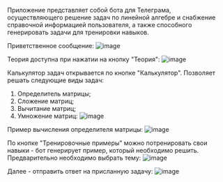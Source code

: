 Приложение представляет собой бота для Телеграма, осуществляющего решение задач по линейной алгебре и снабжение справочной информацией пользователя, а также способного генерировать задачи для тренировки навыков.

Приветственное сообщение:
![image](https://user-images.githubusercontent.com/70879589/138307895-525d6f1c-f817-41b6-ae50-b8ebf88a514e.png)

Теория доступна при нажатии на кнопку "Теория":
![image](https://user-images.githubusercontent.com/70879589/138306836-c0c2dc83-590c-4d86-91d4-65206ea7beb6.png)

Калькулятор задач открывается по кнопке "Калькулятор". Позволяет решать следующие виды задач: 
1. Определитель матрицы;
2. Сложение матриц;
3. Вычитание матриц;
4. Умножение матриц:
![image](https://user-images.githubusercontent.com/70879589/138307223-a229bb0d-8e0c-4d60-911f-02611316d838.png)

Пример вычисления определителя матрицы:
![image](https://user-images.githubusercontent.com/70879589/138307330-72b76e3b-9808-4bcc-a2ba-b09f86078ef9.png)

По кнопке "Тренировочные примеры" можно потренировать свои навыки - бот генерирует пример, который необходимо решить. Предварительно необходимо выбрать тему:
![image](https://user-images.githubusercontent.com/70879589/138307515-dbf79823-740f-461d-8148-0c1cd4563ef5.png)

Далее - отправить ответ на присланную задачу:
![image](https://user-images.githubusercontent.com/70879589/138307644-feccaebe-bec0-4fd8-bd2b-d4d718c8e8d9.png)


